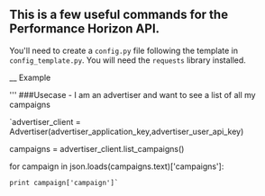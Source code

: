 This is a few useful commands for the Performance Horizon API.
--
You'll need to create a `config.py` file following the template in `config_template.py`. You will need the `requests` library installed. 

__
Example

'''
###Usecase - I am an advertiser and want to see a list of all my campaigns

`advertiser_client = Advertiser(advertiser_application_key,advertiser_user_api_key)

campaigns = advertiser_client.list_campaigns()

for campaign in json.loads(campaigns.text)['campaigns']:

	print campaign['campaign']`
